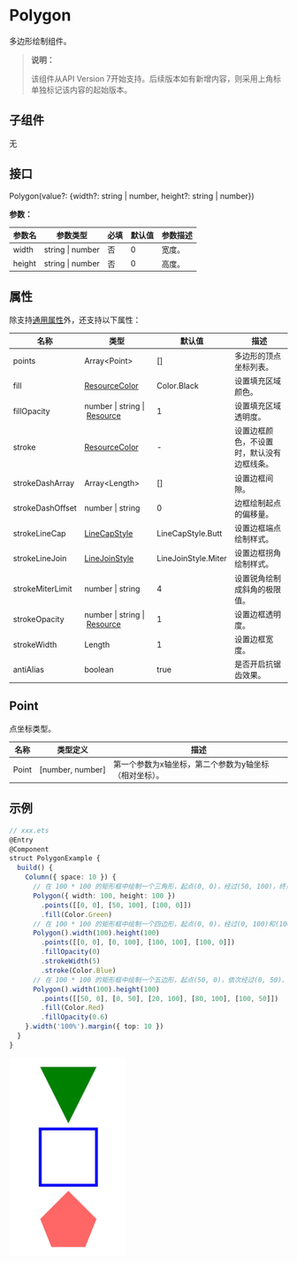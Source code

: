 # Polygon

多边形绘制组件。

>  **说明：**
>
>  该组件从API Version 7开始支持。后续版本如有新增内容，则采用上角标单独标记该内容的起始版本。


## 子组件

无


## 接口

Polygon(value?: {width?: string | number, height?: string | number})

**参数：**

| 参数名 | 参数类型 | 必填 | 默认值 | 参数描述 |
| -------- | -------- | -------- | -------- | -------- |
| width | string \| number | 否 | 0 | 宽度。 |
| height | string \| number | 否 | 0 | 高度。 |


## 属性

除支持[通用属性](ts-universal-attributes-size.md)外，还支持以下属性：

| 名称 | 类型 | 默认值 | 描述 |
| -------- | -------- | -------- | -------- |
| points | Array&lt;Point&gt; | [] | 多边形的顶点坐标列表。 |
| fill | [ResourceColor](ts-types.md) | Color.Black | 设置填充区域颜色。 |
| fillOpacity | number&nbsp;\|&nbsp;string&nbsp;\|&nbsp;[Resource](ts-types.md#resource类型) | 1 | 设置填充区域透明度。 |
| stroke | [ResourceColor](ts-types.md) | - | 设置边框颜色，不设置时，默认没有边框线条。 |
| strokeDashArray | Array&lt;Length&gt; | [] | 设置边框间隙。 |
| strokeDashOffset | number&nbsp;\|&nbsp;string | 0 | 边框绘制起点的偏移量。 |
| strokeLineCap | [LineCapStyle](ts-appendix-enums.md#linecapstyle) | LineCapStyle.Butt | 设置边框端点绘制样式。 |
| strokeLineJoin | [LineJoinStyle](ts-appendix-enums.md#linejoinstyle) | LineJoinStyle.Miter | 设置边框拐角绘制样式。 |
| strokeMiterLimit | number&nbsp;\|&nbsp;string | 4 | 设置锐角绘制成斜角的极限值。 |
| strokeOpacity | number&nbsp;\|&nbsp;string&nbsp;\|&nbsp;[Resource](ts-types.md#resource类型) | 1 | 设置边框透明度。 |
| strokeWidth | Length | 1 | 设置边框宽度。 |
| antiAlias | boolean | true | 是否开启抗锯齿效果。 |

## Point

点坐标类型。

| 名称      | 类型定义             | 描述                                                         |
| --------- | -------------------- | ------------------------------------------------------------ |
| Point | [number,&nbsp;number] | 第一个参数为x轴坐标，第二个参数为y轴坐标（相对坐标）。 |


## 示例

```ts
// xxx.ets
@Entry
@Component
struct PolygonExample {
  build() {
    Column({ space: 10 }) {
      // 在 100 * 100 的矩形框中绘制一个三角形，起点(0, 0)，经过(50, 100)，终点(100, 0)
      Polygon({ width: 100, height: 100 })
        .points([[0, 0], [50, 100], [100, 0]])
        .fill(Color.Green)
      // 在 100 * 100 的矩形框中绘制一个四边形，起点(0, 0)，经过(0, 100)和(100, 100)，终点(100, 0)
      Polygon().width(100).height(100)
        .points([[0, 0], [0, 100], [100, 100], [100, 0]])
        .fillOpacity(0)
        .strokeWidth(5)
        .stroke(Color.Blue)
      // 在 100 * 100 的矩形框中绘制一个五边形，起点(50, 0)，依次经过(0, 50)、(20, 100)和(80, 100)，终点(100, 50)
      Polygon().width(100).height(100)
        .points([[50, 0], [0, 50], [20, 100], [80, 100], [100, 50]])
        .fill(Color.Red)
        .fillOpacity(0.6)
    }.width('100%').margin({ top: 10 })
  }
}
```

![zh-cn_image_0000001174582856](figures/zh-cn_image_0000001174582856.png)

